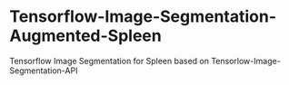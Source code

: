 # Tensorflow-Image-Segmentation-Augmented-Spleen
Tensorflow Image Segmentation for Spleen based on Tensorlow-Image-Segmentation-API

